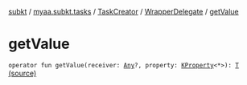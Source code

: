 [subkt](../../../index.md) / [myaa.subkt.tasks](../../index.md) / [TaskCreator](../index.md) / [WrapperDelegate](index.md) / [getValue](./get-value.md)

# getValue

`operator fun getValue(receiver: `[`Any`](https://kotlinlang.org/api/latest/jvm/stdlib/kotlin/-any/index.html)`?, property: `[`KProperty`](https://kotlinlang.org/api/latest/jvm/stdlib/kotlin.reflect/-k-property/index.html)`<*>): `[`T`](index.md#T) [(source)](https://github.com/Myaamori/SubKt/blob/0.1.4/src/main/kotlin/myaa/subkt/tasks/tasks.kt#L244)